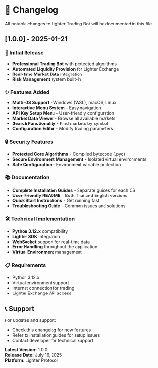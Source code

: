 # 📝 Changelog

All notable changes to Lighter Trading Bot will be documented in this file.

## [1.0.0] - 2025-01-21

### 🎉 Initial Release
- **Professional Trading Bot** with protected algorithms
- **Automated Liquidity Provision** for Lighter Exchange
- **Real-time Market Data** integration
- **Risk Management** system built-in

### ✨ Features Added
- **Multi-OS Support** - Windows (WSL), macOS, Linux
- **Interactive Menu System** - Easy navigation
- **API Key Setup Menu** - User-friendly configuration
- **Market Data Viewer** - Browse all available markets
- **Search Functionality** - Find markets by symbol
- **Configuration Editor** - Modify trading parameters

### 🔒 Security Features
- **Protected Core Algorithms** - Compiled bytecode (.pyc)
- **Secure Environment Management** - Isolated virtual environments
- **Safe Configuration** - Environment variable protection

### 📚 Documentation
- **Complete Installation Guides** - Separate guides for each OS
- **User-Friendly README** - Both Thai and English versions
- **Quick Start Instructions** - Get running fast
- **Troubleshooting Guide** - Common issues and solutions

### 🛠️ Technical Implementation
- **Python 3.12.x** compatibility
- **Lighter SDK** integration
- **WebSocket** support for real-time data
- **Error Handling** throughout the application
- **Virtual Environment** management

### 📋 Requirements
- Python 3.12.x
- Virtual environment support
- Internet connection for trading
- Lighter Exchange API access

## 📞 Support

For updates and support:
- Check this changelog for new features
- Refer to installation guides for setup issues
- Contact developer for technical support

**Latest Version:** 1.0.0  
**Release Date:** July 16, 2025  
**Platform:** Lighter Protocol 